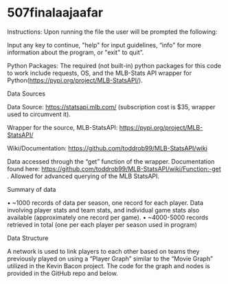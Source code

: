 # 507finalaajaafar
Instructions: Upon running the file the user will be prompted the following:

Input any key to continue, "help" for input guidelines, “info" for more information about the program, or "exit" to quit”.

Python Packages:
The required (not built-in) python packages for this code to work include requests, OS, and the MLB-Stats API wrapper for Python(https://pypi.org/project/MLB-StatsAPI/).

Data Sources

Data Source: https://statsapi.mlb.com/ (subscription cost is $35, wrapper used to circumvent it). 

Wrapper for the source, MLB-StatsAPI: https://pypi.org/project/MLB-StatsAPI/ 

Wiki/Documentation: https://github.com/toddrob99/MLB-StatsAPI/wiki

Data accessed through the “get” function of the wrapper. Documentation found here: https://github.com/toddrob99/MLB-StatsAPI/wiki/Function:-get . Allowed for advanced querying of the MLB StatsAPI.

Summary of data

•	~1000 records of data per season, one record for each player. Data involving player stats and team stats, and individual game stats also available (approximately one record per game). 
•	~4000-5000 records retrieved in total (one per each player per season used in program)

Data Structure

A network is used to link players to each other based on teams they previously played on using a “Player Graph” similar to the “Movie Graph” utilized in the Kevin Bacon project. The code for the graph and nodes is provided in the GitHub repo and below. 
